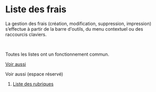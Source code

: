 # Liste des frais



La gestion des frais (création, modification, suppression, impression) 
 s’effectue à partir de la barre d'outils, du menu contextuel ou des raccourcis 
 claviers.


 


Toutes les listes ont un fonctionnement commun.


[Voir aussi](javascript:RelatedTopic0.Click())


Voir aussi (espace réservé)
 

1. [Liste des rubriques](#)



